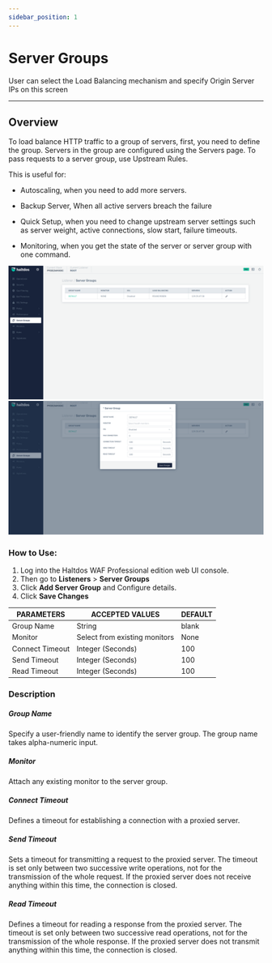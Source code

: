 ```yaml
---
sidebar_position: 1
---
```




# Server Groups


User can select the Load Balancing mechanism and specify Origin Server IPs on this screen

---

## Overview

To load balance HTTP traffic to a group of servers, first, you need to define the group. Servers in the group are configured using the Servers page. To pass requests to a server group, use Upstream Rules.

This is useful for:

- Autoscaling, when you need to add more servers.

- Backup Server, When all active servers breach the failure 

- Quick Setup, when you need to change upstream server settings such as server weight, active connections, slow start, failure timeouts.

- Monitoring, when you get the state of the server or server group with one command.

![server_groups](/img/pro-waf/docs/server_group1.png)
![server_groups](/img/pro-waf/docs/server_group2.png)

### How to Use:
1. Log into the Haltdos WAF Professional edition web UI console.
2. Then go to **Listeners** > **Server Groups**
3. Click **Add Server Group** and Configure details.
4. Click **Save Changes**

| PARAMETERS      | ACCEPTED VALUES               | DEFAULT |
|-----------------|-------------------------------|---------|
| Group Name      | String                        | blank   |
| Monitor         | Select from existing monitors | None    |
| Connect Timeout | Integer (Seconds)             | 100     |
| Send Timeout    | Integer (Seconds)             | 100     |
| Read Timeout    | Integer (Seconds)             | 100     |

### Description

##### **Group Name**

Specify a user-friendly name to identify the server group. The group name takes alpha-numeric input.  

##### **Monitor**

Attach any existing monitor to the server group.

##### **Connect Timeout** 

Defines a timeout for establishing a connection with a proxied server.

##### **Send Timeout** 

Sets a timeout for transmitting a request to the proxied server. The timeout is set only between two successive write operations, not for the transmission of the whole request. If the proxied server does not receive anything within this time, the connection is closed.

##### **Read Timeout** 

Defines a timeout for reading a response from the proxied server. The timeout is set only between two successive read operations, not for the transmission of the whole response. If the proxied server does not transmit anything within this time, the connection is closed. 



















